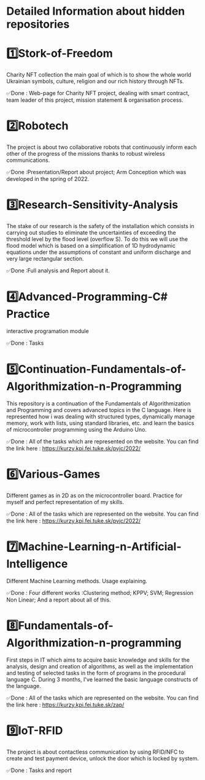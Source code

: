 # Detailed Information about hidden repositories

# 1️⃣Stork-of-Freedom  
Charity NFT collection the main goal of which is to show the whole world Ukrainian symbols, culture, religion and our rich history through NFTs.

✅Done : Web-page for Charity NFT project, dealing with smart contract, team leader of this project, mission statement & organisation process.

# 2️⃣Robotech 
The project is about two collaborative robots that continuously inform each other of the progress of the missions thanks to robust wireless communications.

✅Done :Presentation/Report about project; Arm Conception which was developed in the spring of 2022.

# 3️⃣Research-Sensitivity-Analysis
The stake of our research is the safety of the installation which consists in carrying out studies to eliminate the uncertainties of exceeding the threshold level by the flood level (overflow S). To do this we will use the flood model which is based on a simplification of 1D hydrodynamic equations under the assumptions of constant and uniform discharge and very large rectangular section.

✅Done :Full analysis and Report about it.

# 4️⃣Advanced-Programming-C# Practice
interactive programation module

✅Done : Tasks 

# 5️⃣Continuation-Fundamentals-of-Algorithmization-n-Programming 
This repository is a continuation of the Fundamentals of Algorithmization and Programming and covers advanced topics in the C language. Here is represented how i was dealing with structured types, dynamically manage memory, work with lists, using standard libraries, etc. and learn the basics of microcontroller programming using the Arduino Uno.

✅Done : All of the tasks which are represented on the website. You can find the link here : https://kurzy.kpi.fei.tuke.sk/pvjc/2022/

# 6️⃣Various-Games 
Different games as in 2D as on the microcontroller board. Practice for myself and perfect representation of my skills.

✅Done : All of the tasks which are represented on the website. You can find the link here : https://kurzy.kpi.fei.tuke.sk/pvjc/2022/

# 7️⃣Machine-Learning-n-Artificial-Intelligence 
Different Machine Learning methods. Usage explaining.

✅Done : Four different works :Clustering method; KPPV; SVM; Regression Non Linear; And a report about all of this.

# 8️⃣Fundamentals-of-Algorithmization-n-programming 
First steps in IT which aims to acquire basic knowledge and skills for the analysis, design and creation of algorithms, as well as the implementation and testing of selected tasks in the form of programs in the procedural language C. During 3 months, I've learned the basic language constructs of the language.

✅Done : All of the tasks which are represented on the website. You can find the link here : https://kurzy.kpi.fei.tuke.sk/zap/

# 9️⃣IoT-RFID 
The project is about contactless communication by using RFID/NFC to create and test payment device, unlock the door which is locked by system.

✅Done : Tasks and report

